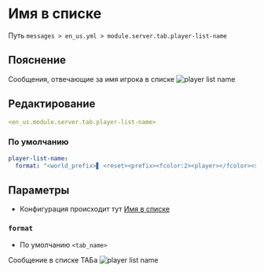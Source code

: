 # Имя в списке
Путь `messages > en_us.yml > module.server.tab.player-list-name`

## Пояснение
Сообщения, отвечающие за имя игрока в списке
![player list name](/playerlistname.png)

## Редактирование
```yaml
<en_us.module.server.tab.player-list-name>
```

### По умолчанию
```yaml
player-list-name:
  format: "<world_prefix>▋ <reset><prefix><fcolor:2><player></fcolor><suffix>"
```

## Параметры

- Конфигурация происходит тут [Имя в списке](/ru/config/module/server/tab/player-list-name/)

### `format`
- По умолчанию `<tab_name>`

Сообщение в списке ТАБа
![player list name](/playerlistname.png)

